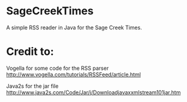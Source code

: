 # SageCreekTimes
A simple RSS reader in Java for the Sage Creek Times.

# Credit to:
Vogella for some code for the RSS parser
http://www.vogella.com/tutorials/RSSFeed/article.html

Java2s for the jar file
http://www.java2s.com/Code/Jar/j/Downloadjavaxxmlstream101jar.htm
